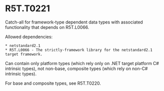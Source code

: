 # R5T.T0221
Catch-all for framework-type dependent data types with associated functionality that depends on R5T.L0066.

Allowed dependencies:

	* netstandard2.1
	* R5T.L0066 - The strictly-framework library for the netstandard2.1 target framework.

Can contain only platform types (which rely only on .NET target platform C# intrinsic types), not non-base, composite types (which rely on non-C# intrinsic types).

For base and composite types, see R5T.T0220.